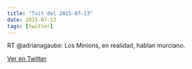```yaml
---
title: "Tuit del 2015-07-13"
date: 2015-07-13
tags: [twitter]
---
```


RT @adrianagaube: Los Minions, en realidad, hablan murciano.



[Ver en Twitter](https://twitter.com/i/web/status/620722355950776320)
